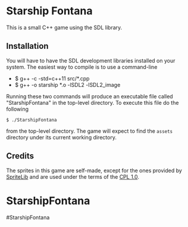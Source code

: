 # Starship Fontana #

This is a small C++ game using the SDL library.

## Installation ##

You will have to have the SDL development libraries installed on
your system.  The easiest way to compile is to use a command-line

- $ g++ -c -std=c++11 src/*.cpp
- $ g++ -o starship *.o -lSDL2 -lSDL2_image

Running these two commands will produce an executable file called "StarshipFontana" in the
top-level directory.  To execute this file do the following

`$ ./StarshipFontana`
 
from the top-level directory.  The game will expect to find the
`assets` directory under its current working directory.

## Credits ##
The sprites in this game are self-made, except for the ones provided by 
[SpriteLib](http://www.widgetworx.com/widgetworx/portfolio/spritelib.html) and are used
under the terms of the [CPL 1.0](http://opensource.org/licenses/cpl1.0.php).
# StarshipFontana
#StarshipFontana
